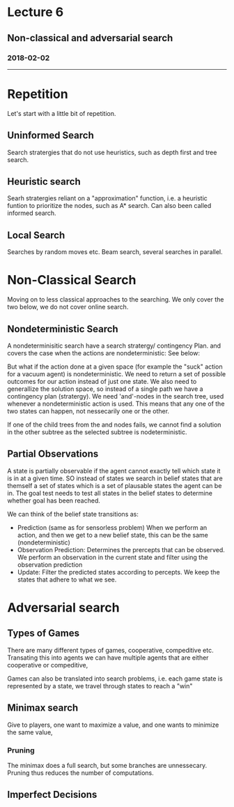 # Lecture 6
## Non-classical and adversarial search
### 2018-02-02
---
# Repetition
Let's start with a little bit of repetition. 

## Uninformed Search
Search stratergies that do not use heuristics, such as depth first and tree search. 

## Heuristic search 
Searh stratergies reliant on a "approximation" function, i.e. a heuristic funtion to prioritize the nodes, such as A* search. Can also been called informed search.

## Local Search 
Searches by random moves etc. Beam search, several searches in parallel. 

# Non-Classical Search 
Moving on to less classical approaches to the searching. We only cover the two below, we do not cover online search. 

## Nondeterministic Search 
A nondeterminisitic search have a search stratergy/ contingency Plan. and covers the case when the actions are nondeterministic: See below: 

But what if the action done at a given space (for example the "suck" action for a vacuum agent) is nondeterministic. We need to return a set of possible outcomes for our action instead of just one state. We also need to generallize the solution space, so instead of a single path we have a contingency plan (stratergy). We need 'and'-nodes in the search tree, used whenever a nondeterministic action is used. This means that any one of the two states can happen, not nessecarily one or the other. 

If one of the child trees from the and nodes fails, we cannot find a solution in the other subtree as the selected subtree is nodeterministic. 

## Partial Observations
A state is partially observable if the agent cannot exactly tell which state it is in at a given time. SO instead of states we search in belief states that are themself a set of states which is a set of plausable states the agent can be in. The goal test needs to test all states in the belief states to determine whether goal has been reached. 

We can think of the belief state transitions as: 
* Prediction (same as for sensorless problem) When we perform an action, and then we get to a new belief state, this can be the same (nondeterministic)
* Observation Prediction: Determines the prercepts that can be observed. We perform an observation in the current state and filter using the observation prediction
* Update: Filter the predicted states according to percepts. We keep the states that adhere to what we see. 

# Adversarial search


## Types of Games
There are many different types of games, cooperative, compeditive etc. 
Transating this into agents we can have multiple agents that are either cooperative or compeditive, 

Games can also be translated into search problems, i.e. each game state is represented by a state, we travel through states to reach a "win"


## Minimax search 
Give to players, one want to maximize a value, and one wants to minimize the same value, 

### Pruning
The minimax does a full search, but some branches are unnessecary. Pruning thus reduces the number of computations.

## Imperfect Decisions
 



